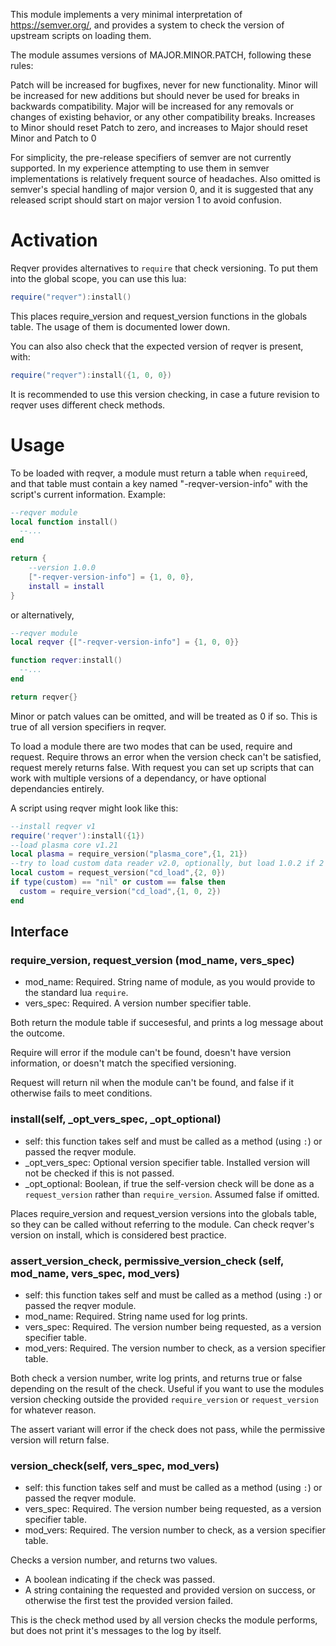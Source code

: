 This module implements a very minimal interpretation of https://semver.org/, and provides a system to check the version of upstream scripts on loading them.

The module assumes versions of MAJOR.MINOR.PATCH, following these rules:

Patch will be increased for bugfixes, never for new functionality.
Minor will be increased for new additions but should never be used for breaks in backwards compatibility.
Major will be increased for any removals or changes of existing behavior, or any other compatibility breaks.
Increases to Minor should reset Patch to zero, and increases to Major should reset Minor and Patch to 0

For simplicity, the pre-release specifiers of semver are not currently supported. In my experience attempting to use them in semver implementations is relatively frequent source of headaches. Also omitted is semver's special handling of major version 0, and it is suggested that any released script should start on major version 1 to avoid confusion.

# Activation

Reqver provides alternatives to `require` that check versioning. To put them into the global scope, you can use this lua:

```lua
require("reqver"):install()
```

This places require_version and request_version functions in the globals table. The usage of them is documented lower down.

You can also also check that the expected version of reqver is present, with:

```lua
require("reqver"):install({1, 0, 0})
```

It is recommended to use this version checking, in case a future revision to reqver uses different check methods.

# Usage

To be loaded with reqver, a module must return a table when `require`ed, and that table must contain a key named "-reqver-version-info" with the script's current information. Example:

```lua
--reqver module
local function install()
  --...
end

return {
    --version 1.0.0
    ["-reqver-version-info"] = {1, 0, 0},
    install = install
}
```
or alternatively,
```lua
--reqver module
local reqver {["-reqver-version-info"] = {1, 0, 0}}

function reqver:install()
  --...
end

return reqver{}
```

Minor or patch values can be omitted, and will be treated as 0 if so. This is true of all version specifiers in reqver.

To load a module there are two modes that can be used, require and request. Require throws an error when the version check can't be satisfied, request merely returns false. With request you can set up scripts that can work with multiple versions of a dependancy, or have optional dependancies entirely.

A script using reqver might look like this:

```lua
--install reqver v1
require('reqver'):install({1})
--load plasma core v1.21
local plasma = require_version("plasma_core",{1, 21})
--try to load custom data reader v2.0, optionally, but load 1.0.2 if 2 is not available.
local custom = request_version("cd_load",{2, 0})
if type(custom) == "nil" or custom == false then
  custom = require_version("cd_load",{1, 0, 2})
end
```

## Interface

### require_version, request_version (mod_name, vers_spec)
* mod_name: Required. String name of module, as you would provide to the standard lua `require`.
* vers_spec: Required. A version number specifier table.

Both return the module table if succesesful, and prints a log message about the outcome.

Require will error if the module can't be found, doesn't have version information, or doesn't match the specified versioning.

Request will return nil when the module can't be found, and false if it otherwise fails to meet conditions.

### install(self, _opt_vers_spec, _opt_optional)
* self: this function takes self and must be called as a method (using `:`) or passed the reqver module.
* _opt_vers_spec: Optional version specifier table. Installed version will not be checked if this is not passed.
* _opt_optional: Boolean, if true the self-version check will be done as a `request_version` rather than `require_version`. Assumed false if omitted.

Places require_version and request_version versions into the globals table, so they can be called without referring to the module. Can check reqver's version on install, which is considered best practice.

### assert_version_check, permissive_version_check (self, mod_name, vers_spec, mod_vers)
* self: this function takes self and must be called as a method (using `:`) or passed the reqver module.
* mod_name: Required. String name used for log prints.
* vers_spec: Required. The version number being requested, as a version specifier table.
* mod_vers: Required. The version number to check, as a version specifier table.

Both check a version number, write log prints, and returns true or false depending on the result of the check. Useful if you want to use the modules version checking outside the provided `require_version` or `request_version` for whatever reason.

The assert variant will error if the check does not pass, while the permissive version will return false.

### version_check(self, vers_spec, mod_vers)
* self: this function takes self and must be called as a method (using `:`) or passed the reqver module.
* vers_spec: Required. The version number being requested, as a version specifier table.
* mod_vers: Required. The version number to check, as a version specifier table.

Checks a version number, and returns two values.
* A boolean indicating if the check was passed.
* A string containing the requested and provided version on success, or otherwise the first test the provided version failed.

This is the check method used by all version checks the module performs, but does not print it's messages to the log by itself.
